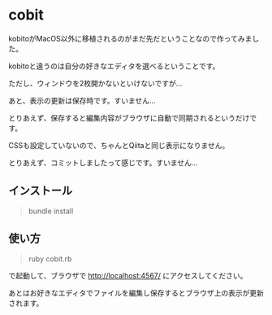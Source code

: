 # cobit

kobitoがMacOS以外に移植されるのがまだ先だということなので作ってみました。

kobitoと違うのは自分の好きなエディタを選べるということです。

ただし、ウィンドウを2枚開かないといけないですが…

あと、表示の更新は保存時です。すいません…

とりあえず、保存すると編集内容がブラウザに自動で同期されるというだけです。

CSSも設定していないので、ちゃんとQiitaと同じ表示になりません。

とりあえず、コミットしましたって感じです。すいません…

## インストール

> bundle install

## 使い方

> ruby cobit.rb

で起動して、ブラウザで
[http://localhost:4567/](http://localhost:4567/)
にアクセスしてください。

あとはお好きなエディタでファイルを編集し保存するとブラウザ上の表示が更新されます。


